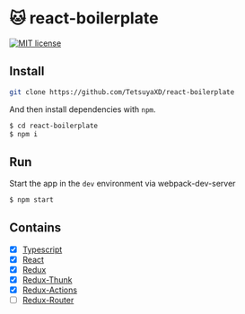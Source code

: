 # :cat: react-boilerplate
[![MIT license](http://img.shields.io/badge/license-MIT-brightgreen.svg)](http://opensource.org/licenses/MIT)

## Install

```bash
git clone https://github.com/TetsuyaXD/react-boilerplate
```

And then install dependencies with `npm`.

```bash
$ cd react-boilerplate
$ npm i
```

## Run

Start the app in the `dev` environment via webpack-dev-server

```bash
$ npm start
```

## Contains

- [x] [Typescript](https://www.typescriptlang.org/) 
- [x] [React](https://facebook.github.io/react/) 
- [x] [Redux](https://github.com/reactjs/redux) 
- [x] [Redux-Thunk](https://github.com/reduxjs/redux-thunk)
- [x] [Redux-Actions](https://github.com/redux-utilities/redux-actions)
- [ ] [Redux-Router](https://github.com/reactjs/react-router-redux)
